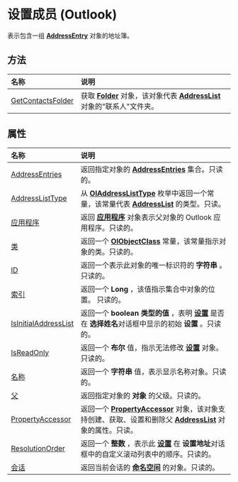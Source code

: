 
# 设置成员 (Outlook)


表示包含一组 **[AddressEntry](d4a0a85e-8bab-bc56-57bc-d70c3c570c8e.md)** 对象的地址簿。


## 方法



|**名称**|**说明**|
|:-----|:-----|
|[GetContactsFolder](9ea91624-bd7d-af64-7220-a2d9b659787a.md)|获取  **[Folder](3cf6cda8-6d70-666e-2643-9d9c5b9cacfc.md)** 对象，该对象代表 **[AddressList](84611afe-48b1-185b-df4b-0f004e7436ff.md)** 对象的"联系人"文件夹。|

## 属性



|**名称**|**说明**|
|:-----|:-----|
|[AddressEntries](53248439-4781-c084-0905-8fb99f2fb4a9.md)|返回指定对象的 **[AddressEntries](db91b717-07c6-d1f2-c545-b766ee1f0c6b.md)** 集合。只读的。|
|[AddressListType](3a62cdec-3d8d-3bcf-b2c3-f9dd496fd6e0.md)|从  **[OlAddressListType](60da59f7-8577-a91a-e4cd-7499be207b32.md)** 枚举中返回一个常量，该常量代表 **[AddressList](84611afe-48b1-185b-df4b-0f004e7436ff.md)** 的类型。只读。|
|[应用程序](721c34fd-c9df-612e-52e1-b65a51a8f6f5.md)|返回 **[应用程序](797003e7-ecd1-eccb-eaaf-32d6ddde8348.md)** 对象表示父对象的 Outlook 应用程序。只读的。|
|[类](b2649892-a30f-165f-8352-17f14b5e3b3d.md)|返回一个 **[OlObjectClass](33d724b3-df3c-2a7f-a80f-93b66d96f588.md)** 常量，该常量指示对象的类。只读的。|
|[ID](c0c6953f-5d99-a18a-a64f-b9446f38e774.md)|返回一个表示此对象的唯一标识符的 **字符串** 。只读的。|
|[索引](0d0a3072-c39e-debb-04ef-313c8612b325.md)|返回一个 **Long** ，该值指示集合中对象的位置。 只读的。|
|[IsInitialAddressList](cc3f1f6a-7377-6db1-2f7c-3baf9a7361db.md)|返回一个 **boolean 类型的值** ，表明 **[设置](84611afe-48b1-185b-df4b-0f004e7436ff.md)** 是否在 **选择姓名**对话框中显示的初始 **设置** 。只读的。|
|[IsReadOnly](45d40efc-08c0-e2d7-572a-a5e60efb7d2f.md)|返回一个 **布尔** 值，指示无法修改 **[设置](84611afe-48b1-185b-df4b-0f004e7436ff.md)** 对象。只读的。|
|[名称](313072e7-937f-d0d6-6372-9dbbaa488ce1.md)|返回一个 **字符串** 值，表示显示名称对象。只读的。|
|[父](cb7f5779-bd69-74a8-1986-6c2dafce8d20.md)|返回指定对象的 **对象** 的父级。只读的。|
|[PropertyAccessor](8cc763f0-e73f-97f9-5a30-e6f50b17ca2c.md)|返回一个  **[PropertyAccessor](2fc91e13-703c-3ec9-9066-ffee7144306c.md)** 对象，该对象支持创建、获取、设置和删除父 **[AddressList](84611afe-48b1-185b-df4b-0f004e7436ff.md)** 对象的属性。只读。|
|[ResolutionOrder](e92bd83f-349b-d6e7-a5fb-7a6d893406a0.md)|返回一个 **整数** ，表示此 **[设置](84611afe-48b1-185b-df4b-0f004e7436ff.md)** 在 **设置地址**对话框中的自定义滚动列表中的顺序。只读的。|
|[会话](ac7d208a-49c8-fe1a-ea33-f7c6d8a700d7.md)|返回当前会话的 **[命名空间](f0dcaa19-07f5-5d42-a3bf-2e42b7885644.md)** 的对象。只读的。|
